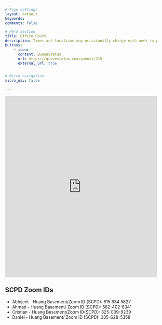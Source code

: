 ```yaml
---
# Page settings
layout: default
keywords:
comments: false

# Hero section
title: Office Hours
description: Times and locations may occasionally change each week so please check this page often. You will need to create an account on QueueStatus. When you wish to join the queue, click on the "Sign Up" button in the CS230-Winter Queue page. Be sure to properly enter all information needed in the menu when you sign up. This will enable the CAs to properly contact you. Also check "Announcements" and "chat" boxes reguarly for messages from CAs.
buttons:
    - icon: 
      content: QueueStatus
      url: https://queuestatus.com/queues/319
      external_url: true


# Micro navigation
micro_nav: false

---
```


<div>
    <iframe src="https://calendar.google.com/calendar/embed?src=057nfq8g0iillre9qe3u870v8o%40group.calendar.google.com&ctz=America%2FLos_Angeles" style=" border-width:0 " width="100%" height="600" frameborder="0" scrolling="no"></iframe>
</div>

## SCPD Zoom IDs

 * Abhijeet - Huang Basement/Zoom ID (SCPD): 815 834 5827
 * Ahmad - Huang Basement/ Zoom ID (SCPD): 582-402-6341
 * Cristian - Huang Basement/Zoom ID(SCPD): 325-039-9239
 * Daniel - Huang Basement/ Zoom ID (SCPD): 305-628-5358
